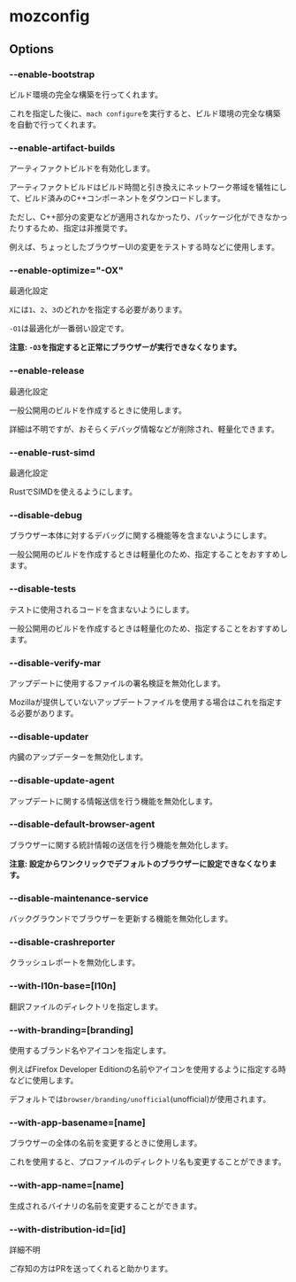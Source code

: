 # mozconfig

## Options

### --enable-bootstrap
ビルド環境の完全な構築を行ってくれます。

これを指定した後に、```mach configure```を実行すると、ビルド環境の完全な構築を自動で行ってくれます。

### --enable-artifact-builds
アーティファクトビルドを有効化します。

アーティファクトビルドはビルド時間と引き換えにネットワーク帯域を犠牲にして、ビルド済みのC++コンポーネントをダウンロードします。

ただし、C++部分の変更などが適用されなかったり、パッケージ化ができなかったりするため、指定は非推奨です。

例えば、ちょっとしたブラウザーUIの変更をテストする時などに使用します。


### --enable-optimize="-OX"
最適化設定

```X```には```1```、```2```、```3```のどれかを指定する必要があります。

```-O1```は最適化が一番弱い設定です。

**注意: ```-O3```を指定すると正常にブラウザーが実行できなくなります。**


### --enable-release
最適化設定

一般公開用のビルドを作成するときに使用します。

詳細は不明ですが、おそらくデバッグ情報などが削除され、軽量化できます。


### --enable-rust-simd
最適化設定

RustでSIMDを使えるようにします。


### --disable-debug
ブラウザー本体に対するデバッグに関する機能等を含まないようにします。

一般公開用のビルドを作成するときは軽量化のため、指定することをおすすめします。


### --disable-tests
テストに使用されるコードを含まないようにします。

一般公開用のビルドを作成するときは軽量化のため、指定することをおすすめします。


### --disable-verify-mar
アップデートに使用するファイルの署名検証を無効化します。

Mozillaが提供していないアップデートファイルを使用する場合はこれを指定する必要があります。


### --disable-updater
内臓のアップデーターを無効化します。


### --disable-update-agent
アップデートに関する情報送信を行う機能を無効化します。


### --disable-default-browser-agent
ブラウザーに関する統計情報の送信を行う機能を無効化します。

**注意: 設定からワンクリックでデフォルトのブラウザーに設定できなくなります。**


### --disable-maintenance-service
バックグラウンドでブラウザーを更新する機能を無効化します。


### --disable-crashreporter
クラッシュレポートを無効化します。


### --with-l10n-base=\[l10n\]
翻訳ファイルのディレクトリを指定します。


### --with-branding=\[branding\]
使用するブランド名やアイコンを指定します。

例えばFirefox Developer Editionの名前やアイコンを使用するように指定する時などに使用します。

デフォルトでは```browser/branding/unofficial```(unofficial)が使用されます。


### --with-app-basename=\[name\]
ブラウザーの全体の名前を変更するときに使用します。

これを使用すると、プロファイルのディレクトリ名も変更することができます。


### --with-app-name=\[name\]
生成されるバイナリの名前を変更することができます。


### --with-distribution-id=\[id\]
詳細不明

ご存知の方はPRを送ってくれると助かります。
